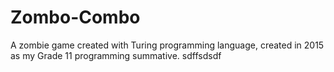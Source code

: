 # Zombo-Combo
A zombie game created with Turing programming language, created in 2015 as my Grade 11 programming summative.
sdffsdsdf
